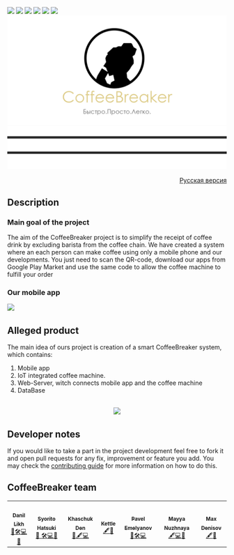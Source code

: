 <a href="https://github.com/kerusey/CoffeeBreaker/blob/master/LICENSE"><img src="https://img.shields.io/github/license/kerusey/CoffeeBreaker.svg?label=Coffee%20Breaker" /></a>
<a href="https://github.com/kerusey/CoffeeBreaker/commits/master"><img src="https://img.shields.io/github/last-commit/kerusey/CoffeeBreaker.svg"/></a>
<a href="https://github.com/kerusey/CoffeeBreaker/archive/master.zip"><img src="https://img.shields.io/github/repo-size/kerusey/CoffeeBreaker.svg"/></a>
<a href="https://github.com/kerusey/CoffeeBreaker/tags"><img src="https://img.shields.io/github/release-date/kerusey/CoffeeBreaker.svg"/></a>
<a href="https://discord.gg/9bdQ9py"><img src="https://img.shields.io/discord/693528089283657749"></a>
<a href="https://github.com/kerusey/CoffeeBreaker/pulls"><img src="https://img.shields.io/github/hacktoberfest/2019/kerusey/CoffeeBreaker.svg"/></a>
![Screenshot](Schemes/logo.jpg)
![Screenshot](Schemes/nedo_adidas.jpg)
<a href="https://github.com/kerusey/CoffeeBreaker/blob/master/README-RU.md"><p align="right">Русская версия</p></a>

## Description
### Main goal of the project
The aim of the CoffeeBreaker project is to simplify the receipt of coffee drink by excluding barista from the coffee chain. We have created a system where an each person can make coffee using only a mobile phone and our developments. You just need to scan the QR-code, download our apps from Google Play Market and use the same code to allow the coffee machine to fulfill your order
### Our mobile app
<img src="https://raw.githubusercontent.com/kerusey/CoffeeBreaker/master/Schemes/Preview.jpg"/>

## Alleged product
The main idea of ours project is creation of a smart CoffeeBreaker system, which contains:
1. Mobile app
2. IoT integrated coffee machine.
3. Web-Server, witch connects mobile app and the coffee machine
4. DataBase
</br>
<center><img src="https://raw.githubusercontent.com/kerusey/CoffeeBreaker/master/Schemes/NewProjectMainStructure.jpg" / ></center>

## Developer notes
If you would like to take a part in the project development feel free to fork it and open pull requests for any fix, improvement or feature you add. 
You may check the [contributing guide](https://github.com/kerusey/CoffeeBreaker/blob/master/CONTRIBUTING.md) for more information on how to do this. 

## CoffeeBreaker team
<table>
  <tr>
    <td align="center"><a href="https://github.com/kerusey"><img src="https://avatars3.githubusercontent.com/u/38439184?s=400&u=cd2c9b9940b9faba20ad080274f079ca21286489&v=4" width="100px;" alt=""/><br /><sub><b>Danil Likh</b></sub></a><br /><a href="#ideas" title="Ideas, Planning, & Feedback">🤔</a><a href="#maintenance" title="Maintenance">🛠</a><a href="https://github.com/kerusey/CoffeeBreaker/commits?author=kerusey" title="Code">💻</a><a href="https://github.com/kerusey/CoffeeBreaker/commits?author=kerusey" title="Documentation">📖</a></td>
    <td align="center"><a href="https://github.com/syorito-hatsuki"><img src="https://avatars3.githubusercontent.com/u/33298273?s=400&v=4" width="100px;" alt=""/><br /><sub><b>Syorito Hatsuki</b></sub></a><br /><a href="#maintenance" title="Reviewed Pull Requests">👀 </a><a href="#maintenance" title="Maintenance">🛠</a><a href="https://github.com/kerusey/CoffeeBreaker/commits?author=syorito-hatsuki" title="Code">💻</a><a href="#projectManagement" title="Project Management">📆</a></td>
    <td align="center"><a href="https://github.com/BlueBlood-dev"><img src="https://avatars0.githubusercontent.com/u/62560825?s=400&u=96b5a5e6ce57625b605f5fc4e2dab1fe956c2c26&v=4" width="100px;" alt=""/><br /><sub><b>Khaschuk Den</b></sub></a><br /><a href="#tool" title="Tools">🔧</a><a href="#content" title="Content">🖋</a><a href="https://github.com/kerusey/CoffeeBreaker/commits?author=BlueBlood-dev" title="Code">💻</a>
    <td align="center"><a href="https://github.com/sexualanton10b"><img src="https://avatars2.githubusercontent.com/u/56975858?s=400&u=df3c22c6dfd5f2686928c7001808e8970f5d0275&v=4" width="100px;" alt=""/><br /><sub><b>Kettle</b></sub></a><br /><a href="#content" title="Content">🖋</a><a href="https://github.com/kerusey/CoffeeBreaker/commits?author=sexualanton10b" title="Documentation">📖</a>
      <td align="center"><a href="https://github.com/llav3ji2019"><img src="https://avatars3.githubusercontent.com/u/56979109?s=400&u=3d7ae402373361726aea80cc6ce2275a55223e70&v=4" width="100px;" alt=""/><br /><sub><b>Pavel Emelyanov</b></sub></a><br /><a href="#ideas" title="Ideas, Planning, & Feedback">🤔</a><a href="#maintenance" title="Maintenance">🛠</a><a href="https://github.com/kerusey/CoffeeBreaker/commits?author=llav3ji2019" title="Code">💻</a>
    <td align="center"><a href="https://github.com/nzhnme"><img src="https://sun9-66.userapi.com/c844521/v844521801/cb888/forMhE2fT9U.jpg" width="100px;" alt=""/><br /><sub><b>Mayya Nuzhnaya</b></sub></a><br /><a href="#content" title="Content">🖋</a><a href="https://github.com/kerusey/CoffeeBreaker/commits?author=nzhnme" title="Code">💻</a><a href="#tool" title="Tools">🔧</a>
      <td align="center"><a href="https://github.com/Conng"><img src="https://steamcdn-a.akamaihd.net/steamcommunity/public/images/avatars/62/62e0c072ecbf2947600ee1c0cf71229c626342fa_full.jpg" width="100px;" alt=""/><br /><sub><b>Max Denisov</b></sub></a><br /><a href="#content" title="Content">🖋</a><a href="#documentation" title="Documentation">📖</a>
    
  </tr>
</table>
